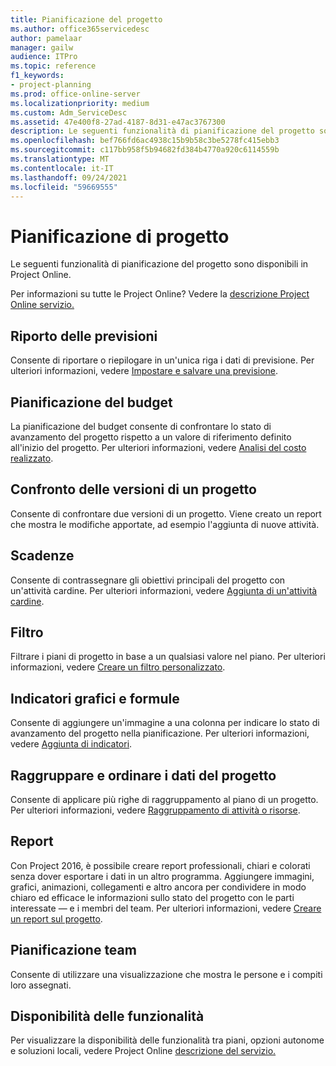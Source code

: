 ```yaml
---
title: Pianificazione del progetto
ms.author: office365servicedesc
author: pamelaar
manager: gailw
audience: ITPro
ms.topic: reference
f1_keywords:
- project-planning
ms.prod: office-online-server
ms.localizationpriority: medium
ms.custom: Adm_ServiceDesc
ms.assetid: 47e400f8-27ad-4187-8d31-e47ac3767300
description: Le seguenti funzionalità di pianificazione del progetto sono disponibili in Project Online.
ms.openlocfilehash: bef766fd6ac4938c15b9b58c3be5278fc415ebb3
ms.sourcegitcommit: c117bb958f5b94682fd384b4770a920c6114559b
ms.translationtype: MT
ms.contentlocale: it-IT
ms.lasthandoff: 09/24/2021
ms.locfileid: "59669555"
---
```

# <a name="project-planning"></a>Pianificazione di progetto

Le seguenti funzionalità di pianificazione del progetto sono disponibili in Project Online.
  
Per informazioni su tutte le Project Online? Vedere la [descrizione Project Online servizio.](project-online-service-description.md)
  
## <a name="baseline-rollup"></a>Riporto delle previsioni

Consente di riportare o riepilogare in un'unica riga i dati di previsione. Per ulteriori informazioni, vedere [Impostare e salvare una previsione](https://go.microsoft.com/fwlink/p/?LinkId=271346).
  
## <a name="budget-planning"></a>Pianificazione del budget

La pianificazione del budget consente di confrontare lo stato di avanzamento del progetto rispetto a un valore di riferimento definito all'inizio del progetto. Per ulteriori informazioni, vedere [Analisi del costo realizzato](https://go.microsoft.com/fwlink/p/?LinkId=271336).
  
## <a name="compare-project-versions"></a>Confronto delle versioni di un progetto

Consente di confrontare due versioni di un progetto. Viene creato un report che mostra le modifiche apportate, ad esempio l'aggiunta di nuove attività.
  
## <a name="deadlines"></a>Scadenze

Consente di contrassegnare gli obiettivi principali del progetto con un'attività cardine. Per ulteriori informazioni, vedere [Aggiunta di un'attività cardine](https://go.microsoft.com/fwlink/p/?LinkId=271339).
  
## <a name="filtering"></a>Filtro

Filtrare i piani di progetto in base a un qualsiasi valore nel piano. Per ulteriori informazioni, vedere [Creare un filtro personalizzato](https://go.microsoft.com/fwlink/p/?LinkId=271341).
  
## <a name="formulas-and-graphical-indicators"></a>Indicatori grafici e formule

Consente di aggiungere un'immagine a una colonna per indicare lo stato di avanzamento del progetto nella pianificazione. Per ulteriori informazioni, vedere [Aggiunta di indicatori](https://go.microsoft.com/fwlink/p/?LinkId=271340).
  
## <a name="group-and-sort-project-data"></a>Raggruppare e ordinare i dati del progetto

Consente di applicare più righe di raggruppamento al piano di un progetto. Per ulteriori informazioni, vedere [Raggruppamento di attività o risorse](https://go.microsoft.com/fwlink/p/?LinkId=271326).
  
## <a name="reports"></a>Report

Con Project 2016, è possibile creare report professionali, chiari e colorati senza dover esportare i dati in un altro programma. Aggiungere immagini, grafici, animazioni, collegamenti e altro ancora per condividere in modo chiaro ed efficace le informazioni sullo stato del progetto con le parti interessate &mdash; e i membri del team. Per ulteriori informazioni, vedere [Creare un report sul progetto](https://go.microsoft.com/fwlink/p/?LinkId=271349).
  
## <a name="team-planner"></a>Pianificazione team

Consente di utilizzare una visualizzazione che mostra le persone e i compiti loro assegnati. 
  
## <a name="feature-availability"></a>Disponibilità delle funzionalità

Per visualizzare la disponibilità delle funzionalità tra piani, opzioni autonome e soluzioni locali, vedere Project Online [descrizione del servizio.](project-online-service-description.md)
  